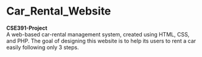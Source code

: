 # Car_Rental_Website
**CSE391-Project**
<br/>
A web-based car-rental management system, created using HTML, CSS, and PHP. The goal of designing this website is to help its users to rent a car easily following only 3 steps.
